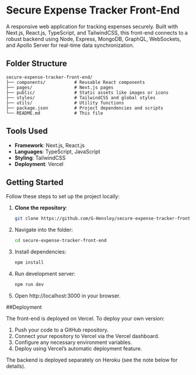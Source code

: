 # Secure Expense Tracker Front-End

A responsive web application for tracking expenses securely. Built with Next.js, React.js, TypeScript, and TailwindCSS, this front-end connects to a robust backend using Node, Express, MongoDB, GraphQL, WebSockets, and Apollo Server for real-time data synchronization.

## Folder Structure
```plaintext
secure-expense-tracker-front-end/
├── components/           # Reusable React components
├── pages/                # Next.js pages
├── public/               # Static assets like images or icons
├── styles/               # TailwindCSS and global styles
├── utils/                # Utility functions
├── package.json          # Project dependencies and scripts
└── README.md             # This file
```
## Tools Used
- **Framework**: Next.js, React.js
- **Languages**: TypeScript, JavaScript
- **Styling**: TailwindCSS
- **Deployment**: Vercel

## Getting Started
Follow these steps to set up the project locally:
1. **Clone the repository**:
   ```bash
   git clone https://github.com/G-Hensley/secure-expense-tracker-front-end.git
   ```
2. Navigate into the folder:
   ```bash
   cd secure-expense-tracker-front-end
   ```
3. Install dependencies:
   ```bash
   npm install
   ```
4. Run development server:
   ```bash
   npm run dev
   ```
5. Open http://localhost:3000 in your browser.

##Deployment

The front-end is deployed on Vercel. To deploy your own version:

1. Push your code to a GitHub repository.
2. Connect your repository to Vercel via the Vercel dashboard.
3. Configure any necessary environment variables.
4. Deploy using Vercel’s automatic deployment feature.

The backend is deployed separately on Heroku (see the note below for details).

